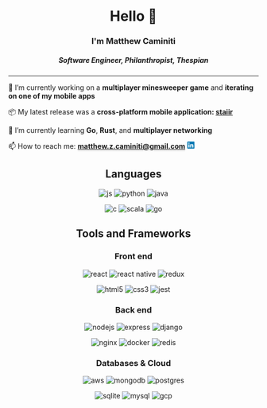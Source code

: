 
<h1  align="center">Hello 👋</h1>

<h3  align="center">I'm Matthew Caminiti</h2>
<h5  align="center">Software Engineer, Philanthropist, Thespian</h1>

___

🔭 I’m currently working on a **multiplayer minesweeper game** and **iterating on one of my mobile apps**

📦 My latest release was a **cross-platform mobile application: [staiir](https://apps.apple.com/us/app/staiir/id6443690853)** 

🌱 I’m currently learning **Go**, **Rust**, and **multiplayer networking**

📫 How to reach me: **matthew.z.caminiti@gmail.com** <a  href="https://www.linkedin.com/in/matthew-caminiti/"  target="blank"> <img  src="https://github.com/devicons/devicon/raw/master/icons/linkedin/linkedin-original.svg"  alt="linkedin"  height="15"  width="15" /> </a>


<h2  align="center"> Languages </h2>

<p  align="center">
<!-- <img  src="https://github.com/devicons/devicon/raw/master/icons/javascript/javascript-original.svg"  alt="js"  width="40"  height="40"/> -->
<img src="https://img.shields.io/badge/JavaScript-323330?style=for-the-badge&logo=javascript&logoColor=F7DF1E" alt="js" height="35"/>
<!-- <img  src="https://github.com/devicons/devicon/raw/master/icons/python/python-original.svg"  alt="python"  width="40"  height="40"/> -->
<img src="https://img.shields.io/badge/Python-FFD43B?style=for-the-badge&logo=python&logoColor=bue" alt="python" height="35"/>
<!-- <img  src="https://github.com/devicons/devicon/raw/master/icons/java/java-original.svg"  alt="java"  width="40"  height="40"/> -->
<img src="https://img.shields.io/badge/Java-ED8B00?style=for-the-badge&logo=java&logoColor=white" alt="java" height="35"/>
</p>
<p align="center">
<!-- <img  src="https://github.com/devicons/devicon/raw/master/icons/c/c-original.svg"  alt="c"  width="40"  height="40"/> -->
<img src="https://img.shields.io/badge/C-00599C?style=for-the-badge&logo=c&logoColor=white" alt="c" height="27"/>
<!-- <img  src="https://github.com/devicons/devicon/raw/master/icons/cplusplus/cplusplus-original.svg"  alt="c++"  width="40"  height="40"/> -->
<!-- <img src="https://img.shields.io/badge/C%2B%2B-00599C?style=for-the-badge&logo=c%2B%2B&logoColor=white" alt="c++" height="25"/> -->
<!-- <img  src="https://github.com/devicons/devicon/raw/master/icons/bash/bash-original.svg"  alt="bash"  width="40"  height="40"/> -->
<!-- <img src="https://img.shields.io/badge/Shell_Script-121011?style=for-the-badge&logo=gnu-bash&logoColor=white" alt="bash" height="25"/> -->
<!-- <img  src="https://github.com/devicons/devicon/raw/master/icons/scala/scala-original.svg"  alt="scala"  width="40"  height="40"> -->
<img src="https://img.shields.io/badge/Scala-DC322F?style=for-the-badge&logo=scala&logoColor=white" alt="scala" height="27"/>
<!-- <img  src="https://github.com/devicons/devicon/raw/master/icons/csharp/csharp-original.svg"  alt="c#"  width="40"  height="40"> -->
<!-- <img src="https://img.shields.io/badge/C%23-239120?style=for-the-badge&logo=c-sharp&logoColor=white" alt="c#" height="25"/> -->
<!-- <img  src="https://github.com/devicons/devicon/raw/master/icons/go/go-original.svg"  alt="go"  width="40"  height="40"/> -->
<img src="https://img.shields.io/badge/Go-00ADD8?style=for-the-badge&logo=go&logoColor=white" alt="go" height="27"/>
</p>

<h2  align="center"> Tools and Frameworks </h2>
<h3  align="center">Front end</h3>
<p  align="center">
<img src="https://img.shields.io/badge/React-20232A?style=for-the-badge&logo=react&logoColor=61DAFB" alt="react" height="35"/>
<!-- <img  src="https://github.com/devicons/devicon/raw/master/icons/react/react-original.svg"  alt="react"  width="40"  height="40"/> -->
<img src="https://img.shields.io/badge/React_Native-20232A?style=for-the-badge&logo=react&logoColor=61DAFB" alt="react native" height="35"/>
<img src="https://img.shields.io/badge/Redux-593D88?style=for-the-badge&logo=redux&logoColor=white" alt="redux" height="35"/>
<!-- <img  src="https://github.com/devicons/devicon/raw/master/icons/redux/redux-original.svg"  alt="redux"  width="40"  height="40"/> -->
</p>
<p align="center">
<img src="https://img.shields.io/badge/HTML5-E34F26?style=for-the-badge&logo=html5&logoColor=white" alt="html5" height="27"/>
<!-- <img  src="https://github.com/devicons/devicon/raw/master/icons/html5/html5-original.svg"  alt="html5"  width="40"  height="40"/> -->
<img src="https://img.shields.io/badge/CSS3-1572B6?style=for-the-badge&logo=css3&logoColor=white" alt="css3" height="27"/>
<!-- <img  src="https://github.com/devicons/devicon/raw/master/icons/css3/css3-original.svg"  alt="css3"  width="40"  height="40"/> -->
<img src="https://img.shields.io/badge/Jest-C21325?style=for-the-badge&logo=jest&logoColor=white" alt="jest" height="27"/>
<!-- <img  src="https://github.com/devicons/devicon/raw/master/icons/jest/jest-plain.svg"  alt="jest"  width="40"  height="40"/> -->
</p>

<h3  align="center">Back end</h3>
<p  align="center">
<!-- <img  src="https://github.com/devicons/devicon/raw/master/icons/nodejs/nodejs-original.svg"  alt="nodejs"  width="40"  height="40"/> -->
<img  src="https://img.shields.io/badge/Node.js-339933?style=for-the-badge&logo=nodedotjs&logoColor=white" alt="nodejs" height="35"/>
<!-- <img  src="https://github.com/devicons/devicon/raw/master/icons/express/express-original.svg"  alt="express"  width="40"  height="40"/> -->
<img  src="https://img.shields.io/badge/Express.js-000000?style=for-the-badge&logo=express&logoColor=white" alt="express" height="35"/>
<!-- <img  src="https://github.com/devicons/devicon/raw/master/icons/django/django-original.svg"  alt="django"  width="40"  height="40"/> -->
<img  src="https://img.shields.io/badge/Django-092E20?style=for-the-badge&logo=django&logoColor=green" alt="django" height="35"/>
</p>
<p align="center">
<!-- <img  src="https://github.com/devicons/devicon/raw/master/icons/nginx/nginx-original.svg"  alt="nginx"  width="40"  height="40"/> -->
<img  src="https://img.shields.io/badge/Nginx-009639?style=for-the-badge&logo=nginx&logoColor=white" alt="nginx" height="27"/>
<!-- <img  src="https://github.com/devicons/devicon/raw/master/icons/docker/docker-original.svg"  alt="docker"  width="40"  height="40"/> -->
<img  src="https://img.shields.io/badge/Docker-2CA5E0?style=for-the-badge&logo=docker&logoColor=white" alt="docker" height="27"/>
<!-- <img  src="https://github.com/devicons/devicon/raw/master/icons/redis/redis-original.svg"  alt="redis"  width="40"  height="40"/> -->
<img  src="https://img.shields.io/badge/redis-%23DD0031.svg?&style=for-the-badge&logo=redis&logoColor=white" alt="redis" height="27"/>
<!-- <img  src="https://github.com/devicons/devicon/raw/master/icons/apachekafka/apachekafka-original.svg"  alt="kafka"  width="40"  height="40"/> -->
<!-- <img  src="https://img.shields.io/badge/Apache_Kafka-231F20?style=for-the-badge&logo=apache-kafka&logoColor=white" alt="kafka" height="27"/> -->
<!-- <img  src="https://github.com/devicons/devicon/raw/master/icons/flask/flask-original.svg"  alt="flask"  width="40"  height="40"/> -->
<!-- <img  src="https://img.shields.io/badge/Flask-000000?style=for-the-badge&logo=flask&logoColor=white" alt="flask" height="27"/> -->
</p>

<h3  align="center">Databases & Cloud</h3>
<p  align="center">
<img  src="https://img.shields.io/badge/Amazon_AWS-FF9900?style=for-the-badge&logo=amazonaws&logoColor=white" alt="aws" height="35"/>
<!-- <img  src="https://github.com/devicons/devicon/raw/master/icons/mongodb/mongodb-original.svg"  alt="mongodb"  width="40"  height="40"/> -->
<img  src="https://img.shields.io/badge/MongoDB-4EA94B?style=for-the-badge&logo=mongodb&logoColor=white" alt="mongodb"  height="35"/>
<!-- <img  src="https://github.com/devicons/devicon/raw/master/icons/postgresql/postgresql-original.svg"  alt="postgres"  width="40"  height="40"/> -->
<img  src="https://img.shields.io/badge/PostgreSQL-316192?style=for-the-badge&logo=postgresql&logoColor=white" alt="postgres"  height="35"/>
</p>
<p align="center">
<!-- <img  src="https://github.com/devicons/devicon/raw/master/icons/sqlalchemy/sqlalchemy-original.svg"  alt="sqlalchemy"  width="40"  height="40"/> -->
<img  src="https://img.shields.io/badge/SQLite-07405E?style=for-the-badge&logo=sqlite&logoColor=white" alt="sqlite" height="27"/>
<!-- <img  src="https://github.com/devicons/devicon/raw/master/icons/mysql/mysql-original.svg"  alt="mysql"  width="40"  height="40"/> -->
<img  src="https://img.shields.io/badge/MySQL-005C84?style=for-the-badge&logo=mysql&logoColor=white" alt="mysql"  height="27"/>
<!-- <img  src="https://github.com/devicons/devicon/raw/master/icons/amazonwebservices/amazonwebservices-original.svg"  alt="aws"  width="40" height="40"/> -->
<img src="https://img.shields.io/badge/Google_Cloud-4285F4?style=for-the-badge&logo=google-cloud&logoColor=white" alt="gcp" height="27"/>
</p>
